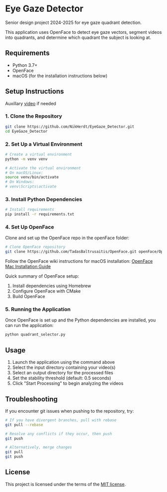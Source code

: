 # Eye Gaze Detector

Senior design project 2024-2025 for eye gaze quadrant detection.

This application uses OpenFace to detect eye gaze vectors, segment videos into quadrants, and determine which quadrant the subject is looking at.

## Requirements

- Python 3.7+
- OpenFace
- macOS (for the installation instructions below)

## Setup Instructions
Auxillary [video](https://youtu.be/ESFyLnuXTdc) if needed

### 1. Clone the Repository

```bash
git clone https://github.com/NikHerdt/EyeGaze_Detector.git
cd EyeGaze_Detector
```

### 2. Set Up a Virtual Environment

```bash
# Create a virtual environment
python -m venv venv

# Activate the virtual environment
# On macOS/Linux:
source venv/bin/activate
# On Windows:
# venv\Scripts\activate
```

### 3. Install Python Dependencies

```bash
# Install requirements
pip install -r requirements.txt
```

### 4. Set Up OpenFace

Clone and set up the OpenFace repo in the openFace folder:

```bash
# Clone OpenFace repository
git clone https://github.com/TadasBaltrusaitis/OpenFace.git openFace/OpenFace
```

Follow the OpenFace wiki instructions for macOS installation:
[OpenFace Mac Installation Guide](https://github.com/TadasBaltrusaitis/OpenFace/wiki/Mac-installation)

Quick summary of OpenFace setup:
1. Install dependencies using Homebrew
2. Configure OpenFace with CMake
3. Build OpenFace

### 5. Running the Application

Once OpenFace is set up and the Python dependencies are installed, you can run the application:

```bash
python quadrant_selector.py
```

## Usage

1. Launch the application using the command above
2. Select the input directory containing your video(s)
3. Select an output directory for the processed files
4. Set the stability threshold (default: 0.5 seconds)
5. Click "Start Processing" to begin analyzing the videos

## Troubleshooting

If you encounter git issues when pushing to the repository, try:

```bash
# If you have divergent branches, pull with rebase
git pull --rebase

# Resolve any conflicts if they occur, then push
git push

# Alternatively, merge changes
git pull
git push
```

## License

This project is licensed under the terms of the [MIT license](LICENSE).

